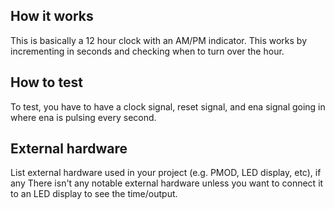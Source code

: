 <!---

This file is used to generate your project datasheet. Please fill in the information below and delete any unused
sections.

You can also include images in this folder and reference them in the markdown. Each image must be less than
512 kb in size, and the combined size of all images must be less than 1 MB.
-->

## How it works

This is basically a 12 hour clock with an AM/PM indicator. This works by incrementing in seconds and checking when to turn over the hour.

## How to test

To test, you have to have a clock signal, reset signal, and ena signal going in where ena is pulsing every second. 

## External hardware

List external hardware used in your project (e.g. PMOD, LED display, etc), if any
There isn't any notable external hardware unless you want to connect it to an LED display to see the time/output.
